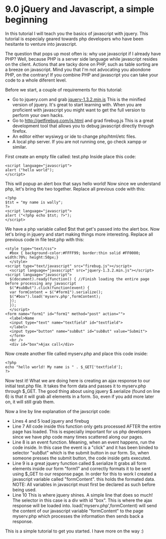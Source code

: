 # 9.0 jQuery and Javascript, a simple beginning

In this tutorial I will teach you the basics of javascript with jquery. This tutorial is especialy geared towards php developers who have been hesitante to venture into javascript.

The question that pops up most often is: why use javascript if I already have PHP? Well, because PHP is a server side language while javascript resides on the client. Actions that are tacky done on PHP, such as table sorting are a breeze on javascript. Mind you that I'm not advocating you abondone PHP, on the contrary! If you combine PHP and javascript you can take your code to a whole diferent level.

Before we start, a couple of requirements for this tutorial:
- Go to jquery.com and grab [jquery-1.3.2.min.js](http://jqueryjs.googlecode.com/files/jquery-1.3.2.min.js) This is the minified version of jquery. It's great to start learning with. When you are proficient with javascript you might want to get the full version to perform your own hacks.
- Go to http://getfirebug.com/js.html and grad firebug.js This is a great development tool that allows you to debug javascript directly through firefox.
- An editor either wysiwyg or ide to change php/html/etc files.
- A local php server. If you are not running one, go check xampp or similar.

First create an empty file called: test.php Inside place this code:

```
<script language="javascript">  
alert ("hello world");  
</script>  
```

This will popup an alert box that says hello world! Now since we understand php, let's bring the two together. Replace all previous code with this:

```
<?php  
$tst = "my name is wally";  
?>  
<script language="javascript">  
alert ("<?php echo $tst; ?>");  
</script>  
```
We have a php variable called $tst that get's passed into the alert box. Now let's bring in jquery and start making things more interesting. Replace all previous code in file test.php with this:

```
<style type="text/css">  
  #box { background-color:#FFFF99; border:thin solid #FF0000; width:70%; height:50px;}  
  </style>  
<script type="text/javascript" src="firebug.js"></script>  
  <script language="javascript" src="jquery-1.3.2.min.js"></script>  
<script language="javascript">  
  $(document).ready(function() { //Finish loading the entire page before processing any javascript  
  $("#subBut").click(function(event) {  
  var formContent = $("#form1").serialize();  
  $("#box").load('myserv.php',formContent);  
  });  
  });  
  </script>  
<form name="form1" id="form1" method="post" action="">  
  <label>Name  
  <input type="text" name="textfield" id="textfield">  
  </label>  
  <input type="button" name="subBut" id="subBut" value="Submit">  
  </form>  
  <br />  
  <div id="box">Ajax call</div>  
  ```

Now create another file called myserv.php and place this code inside:
```
<?php  
echo "hello world! My name is " . $_GET['textfield'];  
?> 
```
Now test it! What we are doing here is creating an ajax response to our initial test.php file. It takes the form data and passes it to myserv.php through $_GET. The good thing about using jquery $.serialize (found on line 6) is that it will grab all elements in a form. So, even if you add more later on, it will still grab them.

Now a line by line explanation of the javscript code:

- Lines 4 and 5 load jquery and firebug
- Line 7 All code inside this function only gets processed AFTER the entire page has loaded. This is especially important for us php developers since we have php code many times scattered along our pages.
- Line 8 is an event function. Meaning, when an event happens, run the code inside. In this case the event is a "click" and it has been binded to selector "subBut" which is the submit button in our form. So, when someone presses the submit button, the code inside gets executed.
- Line 9 is a great jquery function called $.serialize It grabs all form elements inside our form "form1" and correctly formats it to be sent using $_GET to our response page. In order for this to work I created a javascript variable called "formContent". this holds the formated data. NOTE: All variables in javascript must first be declared as such before being used.
- Line 10 This is where jquery shines. A simple line that does so much! The selector in this case is a div with id "box". This is where the ajax response will be loaded into. load('myserv.php',formContent) will send the content of our javascript variable "formContent" to the page myserv.php which processes the information then sends back a response.

This is a simple tutorial to get you started. I have more on the way :)
